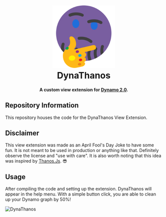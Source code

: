 <h1 align="center">
  <br>
  <img src="https://github.com/johnpierson/DynaThanos/blob/master/_resources/thanosEmoji.png" alt="DynaThanos" width="200">
  <br>
  DynaThanos
  <br>

</h1>
<h4 align="center">A custom view extension for <a href="http://dynamobim.org/" target="_blank">Dynamo 2.0</a>.</h4>

## Repository Information
This repository houses the code for the DynaThanos View Extension.

## Disclaimer
This view extension was made as an April Fool's Day Joke to have some fun. It is not meant to be used in production or anything like that. Definitely observe the license and "use with care". It is also worth noting that this idea was inspired by [Thanos.Js](https://thanosjs.org/). 😎 

## Usage
After compiling the code and setting up the extension. DynaThanos will appear in the help menu. With a simple button click, you are able to clean up your Dynamo graph by 50%!

<img src="https://github.com/johnpierson/DynaThanos/blob/master/_resources/GIFs/DynaThanosUsage.gif" alt="DynaThanos" width="800">
